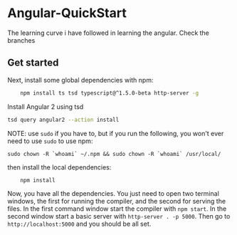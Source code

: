 # Angular-QuickStart
The learning curve i have followed in learning the angular. Check the branches

## Get started
Next, install some global dependencies with npm:
```bash
	npm install ts tsd typescript@^1.5.0-beta http-server -g
```
Install Angular 2 using tsd
```bash
tsd query angular2 --action install
```

NOTE: use `sudo` if you have to, but if you run the following, you won't ever need to use `sudo` to use npm:

	sudo chown -R `whoami` ~/.npm && sudo chown -R `whoami` /usr/local/

then install the local dependencies:
```bash
	npm install
```
Now, you have all the dependencies. You just need to open two terminal windows, the first for running the compiler, and the second for serving the files. In the first command window start the compiler with `npm start`. In the second window start a basic server with `http-server . -p 5000`. Then go to `http://localhost:5000` and you should be all set.
